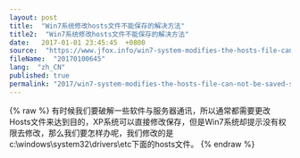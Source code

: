 ```yaml
---
layout: post
title:  "Win7系统修改hosts文件不能保存的解决方法"
title2:  "Win7系统修改hosts文件不能保存的解决方法"
date:   2017-01-01 23:45:45  +0800
source:  "https://www.jfox.info/win7-system-modifies-the-hosts-file-can-not-be-saved-solutions.html"
fileName:  "20170100645"
lang:  "zh_CN"
published: true
permalink: "2017/win7-system-modifies-the-hosts-file-can-not-be-saved-solutions.html"
---
```

{% raw %}
有时候我们要破解一些软件与服务器通讯，所以通常都需要更改Hosts文件来达到目的，XP系统可以直接修改保存，但是Win7系统却提示没有权限去修改，那么我们要怎样办呢，我们修改的是c:\windows\system32\drivers\etc下面的hosts文件。
{% endraw %}
